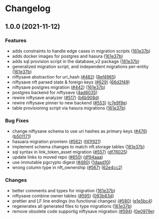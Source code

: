 # Changelog

## 1.0.0 (2021-11-12)


### Features

* adds constraints to handle edge cases in migration scripts ([161e37b](https://www.github.com/nftstorage/nft.storage/commit/161e37b5f615e3db238a20d1edda3c779ac658b5))
* adds docker images for postgres and hasura ([161e37b](https://www.github.com/nftstorage/nft.storage/commit/161e37b5f615e3db238a20d1edda3c779ac658b5))
* adds sql provision script in the database_v2 package ([161e37b](https://www.github.com/nftstorage/nft.storage/commit/161e37b5f615e3db238a20d1edda3c779ac658b5))
* generalized migration script, and independent migrations per-entity ([161e37b](https://www.github.com/nftstorage/nft.storage/commit/161e37b5f615e3db238a20d1edda3c779ac658b5))
* niftysave abstraction for uri_hash ([#482](https://www.github.com/nftstorage/nft.storage/issues/482)) ([8ef4965](https://www.github.com/nftstorage/nft.storage/commit/8ef4965b00696f03f92958fd3eec829f00e6b702))
* niftysave nft parsed state & foreign keys ([#629](https://www.github.com/nftstorage/nft.storage/issues/629)) ([66d2f49](https://www.github.com/nftstorage/nft.storage/commit/66d2f491e7b5a0e8c59fb2d1cf978e11cd289d6c))
* niftysave postgres migration ([#442](https://www.github.com/nftstorage/nft.storage/issues/442)) ([161e37b](https://www.github.com/nftstorage/nft.storage/commit/161e37b5f615e3db238a20d1edda3c779ac658b5))
* postgres backend for niftysave ([4ad6035](https://www.github.com/nftstorage/nft.storage/commit/4ad6035916170fdbb0588ce5e855e4d048795cf8))
* rewire niftysave analyzer ([#517](https://www.github.com/nftstorage/nft.storage/issues/517)) ([b6b908d](https://www.github.com/nftstorage/nft.storage/commit/b6b908d80acb5bb18efa9e6bbea445b3bb30e1a4))
* rewire niftysave pinner to new backend ([#553](https://www.github.com/nftstorage/nft.storage/issues/553)) ([c7e9f9e](https://www.github.com/nftstorage/nft.storage/commit/c7e9f9e9778114b46a8d039130e06e9dbf5e8062))
* table provisioning script via hasura migrations ([161e37b](https://www.github.com/nftstorage/nft.storage/commit/161e37b5f615e3db238a20d1edda3c779ac658b5))


### Bug Fixes

* change niftysave schema to use uri hashes as primary keys ([#476](https://www.github.com/nftstorage/nft.storage/issues/476)) ([b501171](https://www.github.com/nftstorage/nft.storage/commit/b501171c3cd0292ee397605497e069a324cae8ca))
* hasuara migration promlem ([#562](https://www.github.com/nftstorage/nft.storage/issues/562)) ([f41f921](https://www.github.com/nftstorage/nft.storage/commit/f41f92100091195dcb2e71e86f9f8297e94395a9))
* implement schema changes to match nft.storage tables ([161e37b](https://www.github.com/nftstorage/nft.storage/commit/161e37b5f615e3db238a20d1edda3c779ac658b5))
* sql syntax in link_token_asset migration  ([#557](https://www.github.com/nftstorage/nft.storage/issues/557)) ([df76025](https://www.github.com/nftstorage/nft.storage/commit/df76025b4dac1f8a111abcfd596ff948dd80d29e))
* update links to moved repo ([#650](https://www.github.com/nftstorage/nft.storage/issues/650)) ([df94aaa](https://www.github.com/nftstorage/nft.storage/commit/df94aaa8f1ec1a2e7d60a258a90758b2df630c9a))
* use immutable pgcrypto digest ([#480](https://www.github.com/nftstorage/nft.storage/issues/480)) ([1daad10](https://www.github.com/nftstorage/nft.storage/commit/1daad1084d30da527b61c27d0ea8e99eb6eaf5b8))
* wrong column type in nft_ownership ([#567](https://www.github.com/nftstorage/nft.storage/issues/567)) ([62e4cc2](https://www.github.com/nftstorage/nft.storage/commit/62e4cc2503f2b78fe76399db2ff0db17e03e2e5e))


### Changes

* better comments and types for migration ([161e37b](https://www.github.com/nftstorage/nft.storage/commit/161e37b5f615e3db238a20d1edda3c779ac658b5))
* niftysave combine owner tables ([#595](https://www.github.com/nftstorage/nft.storage/issues/595)) ([093b83d](https://www.github.com/nftstorage/nft.storage/commit/093b83da80371f998363001f9b12c89b640d9966))
* prettier and LF line endings (no functional changes) ([#580](https://www.github.com/nftstorage/nft.storage/issues/580)) ([e1e5bc4](https://www.github.com/nftstorage/nft.storage/commit/e1e5bc47e5ae112a0775a25b275691a818665f37))
* regenerates all generated files to type migrations ([161e37b](https://www.github.com/nftstorage/nft.storage/commit/161e37b5f615e3db238a20d1edda3c779ac658b5))
* remove obsolete code supportig niftysave migration ([#594](https://www.github.com/nftstorage/nft.storage/issues/594)) ([0e0979e](https://www.github.com/nftstorage/nft.storage/commit/0e0979e0b09dcb0efc47275c7146535fb7aaff7a))
